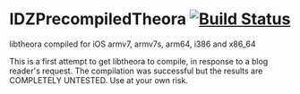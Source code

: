 # IDZPrecompiledTheora [![Build Status](https://travis-ci.org/iosdevzone/IDZPrecompiledTheora.svg?branch=master)](https://travis-ci.org/iosdevzone/IDZPrecompiledTheora)

libtheora compiled for iOS armv7, armv7s, arm64, i386 and x86_64

This is a first attempt to get libtheora to compile, in response to a blog reader's request. The compilation was successful but the results are COMPLETELY UNTESTED. Use at your own risk. 
